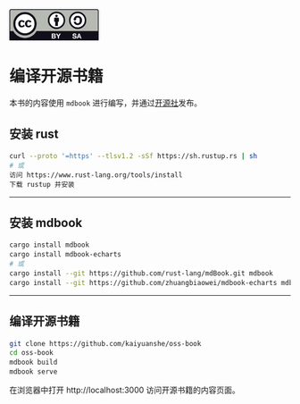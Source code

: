 <img src="./src/img/CC-BY-SA_icon.jpg" width="160px" />

# 编译开源书籍

本书的内容使用 `mdbook` 进行编写，并通过[开源社](https://www.kaiyuanshe.cn)发布。

## 安装 rust

```bash
curl --proto '=https' --tlsv1.2 -sSf https://sh.rustup.rs | sh
# 或
访问 https://www.rust-lang.org/tools/install
下载 rustup 并安装
```
---

## 安装 mdbook

```bash
cargo install mdbook
cargo install mdbook-echarts
# 或
cargo install --git https://github.com/rust-lang/mdBook.git mdbook
cargo install --git https://github.com/zhuangbiaowei/mdbook-echarts mdbook-echarts
```

---

## 编译开源书籍

```bash
git clone https://github.com/kaiyuanshe/oss-book
cd oss-book
mdbook build
mdbook serve
```

在浏览器中打开 http://localhost:3000 访问开源书籍的内容页面。